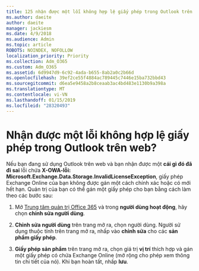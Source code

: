 ```yaml
---
title: 125 nhận được một lỗi không hợp lệ giấy phép trong Outlook trên web?
ms.author: daeite
author: daeite
manager: jackiesm
ms.date: 4/9/2018
ms.audience: Admin
ms.topic: article
ROBOTS: NOINDEX, NOFOLLOW
localization_priority: Priority
ms.collection: Adm_O365
ms.custom: Adm_O365
ms.assetid: 6d9947d9-6c92-4ada-b655-8ab2a0c2b66d
ms.openlocfilehash: 39ef2ce55f4884ac789445c7446e15ba732bbd43
ms.sourcegitcommit: d6ea5e9458a2b8ceaab3ac4bd483e1130b9a398a
ms.translationtype: MT
ms.contentlocale: vi-VN
ms.lasthandoff: 01/15/2019
ms.locfileid: "28320493"
---
```

# <a name="getting-an-invalid-license-error-in-outlook-on-the-web"></a>Nhận được một lỗi không hợp lệ giấy phép trong Outlook trên web?

Nếu bạn đang sử dụng Outlook trên web và bạn nhận được một **cái gì đó đã đi sai** lỗi chứa **X-OWA-lỗi: Microsoft.Exchange.Data.Storage.InvalidLicenseException**, giấy phép Exchange Online của bạn không được gán một cách chính xác hoặc có mới hết hạn. Quản trị của bạn có thể gán một giấy phép cho bạn bằng cách làm theo các bước sau:
  
1. Mở [Trung tâm quản trị Office 365](https://portal.office.com/adminportal/home#/homepage) và trong **người dùng hoạt động**, hãy chọn **chỉnh sửa người dùng**.
    
2. **Chỉnh sửa người dùng** trên trang mở ra, chọn người dùng. Người sử dụng thuộc tính trên trang mở ra, nhấp vào **chỉnh sửa** cho các **sản phẩm giấy phép**.
    
3. **Giấy phép sản phẩm** trên trang mở ra, chọn giá trị **vị trí** thích hợp và gán một giấy phép có chứa Exchange Online (mở rộng cho phép xem thông tin chi tiết của nó). Khi bạn hoàn tất, nhấp **lưu**.
    

